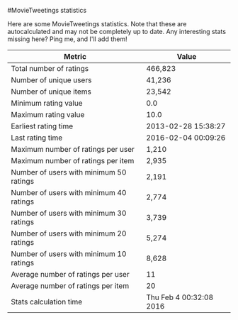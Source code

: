 #MovieTweetings statistics

Here are some MovieTweetings statistics. Note that these are autocalculated and may not be completely up to date. Any interesting stats missing here? Ping me, and I'll add them!

Metric | Value
--- | ---
Total number of ratings                 | 466,823
Number of unique users                  | 41,236
Number of unique items                  | 23,542
Minimum rating value                    | 0.0
Maximum rating value                    | 10.0
Earliest rating time                    | 2013-02-28 15:38:27
Last rating time                        | 2016-02-04 00:09:26
Maximum number of ratings per user      | 1,210
Maximum number of ratings per item      | 2,935
Number of users with minimum 50 ratings | 2,191
Number of users with minimum 40 ratings | 2,774
Number of users with minimum 30 ratings | 3,739
Number of users with minimum 20 ratings | 5,274
Number of users with minimum 10 ratings | 8,628
Average number of ratings per user      | 11
Average number of ratings per item      | 20
Stats calculation time                  | Thu Feb  4 00:32:08 2016

